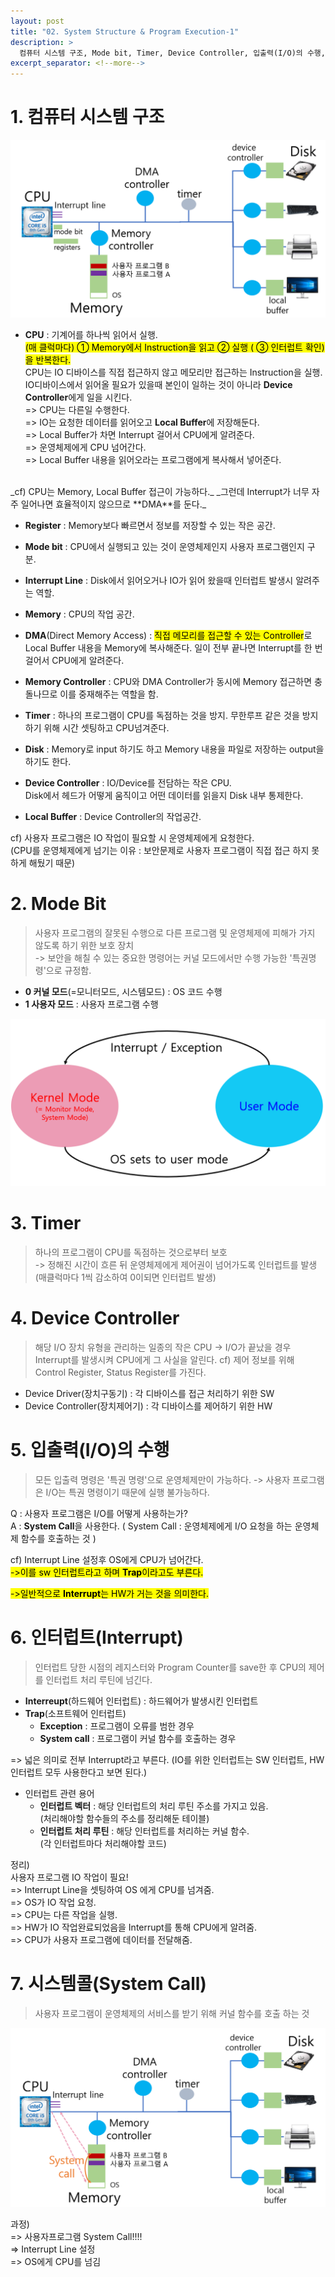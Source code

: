 ```yaml
---
layout: post
title: "02. System Structure & Program Execution-1"
description: >
  컴퓨터 시스템 구조, Mode bit, Timer, Device Controller, 입출력(I/O)의 수행, 동기식 입출력과 비동기식 입출력, 시스템콜(System Call), 인터럽트(Interrupt)
excerpt_separator: <!--more-->
---
```


<!--more-->

# 1. 컴퓨터 시스템 구조
![SystemStructure](../../../assets/img/os/SystemStructure.png)

- **CPU** : 기계어를 하나씩 읽어서 실행.  
<mark>(매 클럭마다) ① Memory에서 Instruction을 읽고 ② 실행 ( ③ 인터럽트 확인) 을 반복한다.</mark>   
CPU는 IO 디바이스를 직접 접근하지 않고 메모리만 접근하는 Instruction을 실행.  
IO디바이스에서 읽어올 필요가 있을때 본인이 일하는 것이 아니라 **Device Controller**에게 일을 시킨다.  
=> CPU는 다른일 수행한다.   
=> IO는 요청한 데이터를 읽어오고 **Local Buffer**에 저장해둔다.   
=> Local Buffer가 차면 Interrupt 걸어서 CPU에게 알려준다.   
=> 운영체제에게 CPU 넘어간다.   
=> Local Buffer 내용을 읽어오라는 프로그램에게 복사해서 넣어준다.  
<br/>
_cf) CPU는 Memory, Local Buffer 접근이 가능하다._  
_그런데 Interrupt가 너무 자주 일어나면 효율적이지 않으므로 **DMA**를 둔다._

- **Register** : Memory보다 빠르면서 정보를 저장할 수 있는 작은 공간.

- **Mode bit** : CPU에서 실행되고 있는 것이 운영체제인지 사용자 프로그램인지 구분.

- **Interrupt Line** :  Disk에서 읽어오거나 IO가 읽어 왔을때 인터럽트 발생시 알려주는 역할.

- **Memory** : CPU의 작업 공간.

- **DMA**(Direct Memory Access) : <mark>직접 메모리를 접근할 수 있는 Controller</mark>로 Local Buffer 내용을 Memory에 복사해준다. 
일이 전부 끝나면 Interrupt를 한 번걸어서 CPU에게 알려준다.

- **Memory Controller** : CPU와 DMA Controller가 동시에 Memory 접근하면 충돌나므로 이를 중재해주는 역할을 함.

- **Timer** : 하나의 프로그램이 CPU를 독점하는 것을 방지. 
무한루프 같은 것을 방지하기 위해 시간 셋팅하고 CPU넘겨준다.

- **Disk** : Memory로 input 하기도 하고 Memory 내용을 파일로 저장하는 output을 하기도 한다.

- **Device Controller** : IO/Device를 전담하는 작은 CPU.  
Disk에서 헤드가 어떻게 움직이고 어떤 데이터를 읽을지 Disk 내부 통제한다.

- **Local Buffer** : Device Controller의 작업공간.

cf) 사용자 프로그램은 IO 작업이 필요할 시 운영체제에게 요청한다.  
(CPU를 운영체제에게 넘기는 이유 :  보안문제로 사용자 프로그램이 직접 접근 하지 못하게 해뒀기 때문)

# 2. Mode Bit
> 사용자 프로그램의 잘못된 수행으로 다른 프로그램 및 운영체제에 피해가 가지 않도록 하기 위한 보호 장치  
-> 보안을 해칠 수 있는 중요한 명령어는 커널 모드에서만 수행 가능한 '특권명령'으로 규정함.

- **0 커널 모드**(=모니터모드, 시스템모드) : OS 코드 수행
- **1 사용자 모드** : 사용자 프로그램 수행

![ModeBit](../../../assets/img/os/ModeBit.png)

# 3. Timer
> 하나의 프로그램이 CPU를 독점하는 것으로부터 보호  
-> 정해진 시간이 흐른 뒤 운영체제에게 제어권이 넘어가도록 인터럽트를 발생 
(매클럭마다 1씩 감소하여 0이되면 인터럽트 발생)

# 4. Device Controller
> 해당 I/O 장치 유형을 관리하는 일종의 작은 CPU 
-> I/O가 끝났을 경우 Interrupt를 발생시켜 CPU에게 그 사실을 알린다. 
cf) 제어 정보를 위해 Control Register, Status Register를 가진다.

- Device Driver(장치구동기) : 각 디바이스를 접근 처리하기 위한 SW
- Device Controller(장치제어기) : 각 디바이스를 제어하기 위한 HW

# 5. 입출력(I/O)의 수행
> 모든 입출력 명령은 '특권 명령'으로 운영체제만이 가능하다. 
-> 사용자 프로그램은 I/O는 특권 명령이기 때문에 실행 불가능하다.

Q : 사용자 프로그램은 I/O를 어떻게 사용하는가?  
A : **System Call**을 사용한다. 
( System Call : 운영체제에게 I/O 요청을 하는 운영체제 함수를 호출하는 것 )

cf) Interrupt Line 설정후 OS에게 CPU가 넘어간다.  
<mark>->이를 sw 인터럽트라고 하며 **Trap**이라고도 부른다.</mark> 

<mark>->일반적으로 **Interrupt**는 HW가 거는 것을 의미한다.</mark>

# 6. 인터럽트(Interrupt)
> 인터럽트 당한 시점의 레지스터와 Program Counter를 save한 후 CPU의 제어를 인터럽트 처리 루틴에 넘긴다.

- **Interreupt**(하드웨어 인터럽트) : 하드웨어가 발생시킨 인터럽트
- **Trap**(소프트웨어 인터럽트)
  - **Exception** : 프로그램이 오류를 범한 경우
  - **System call** : 프로그램이 커널 함수를 호출하는 경우

=> 넓은 의미로 전부 Interrupt라고 부른다. 
(IO를 위한 인터럽트는 SW 인터럽트, HW 인터럽트 모두 사용한다고 보면 된다.)

- 인터럽트 관련 용어
  - **인터럽트 벡터** : 해당 인터럽트의 처리 루틴 주소를 가지고 있음.     
  (처리해야할 함수들의 주소를 정리해둔 테이블)
  - **인터럽트 처리 루틴** : 해당 인터럽트를 처리하는 커널 함수.  
  (각 인터럽트마다 처리해야할 코드)

정리)   
사용자 프로그램 IO 작업이 필요!   
=> Interrupt Line을 셋팅하여 OS 에게 CPU를 넘겨줌.   
=> OS가 IO 작업 요청.  
=> CPU는 다른 작업을 실행.   
=> HW가 IO 작업완료되었음을 Interrupt를 통해 CPU에게 알려줌.   
=> CPU가 사용자 프로그램에 데이터를 전달해줌.

# 7. 시스템콜(System Call)
> 사용자 프로그램이 운영체제의 서비스를 받기 위해 커널 함수를 호출 하는 것

![Interrupt](../../../assets/img/os/Interrupt.png)

과정)   
=> 사용자프로그램 System Call!!!!   
=> Interrupt Line 설정  
=> OS에게 CPU를 넘김  
